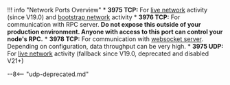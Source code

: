 !!! info "Network Ports Overview"
	* **3975 TCP:** For [live network](/glossary#live-network) activity (since V19.0) and [bootstrap network](/glossary#bootstrap-network) activity
	* **3976 TCP:** For communication with RPC server. **Do not expose this outside of your production environment. Anyone with access to this port can control your node's RPC.**
	* **3978 TCP:** For communication with [websocket server](/integration-guides/websockets). Depending on configuration, data throughput can be very high.
	* **3975 UDP:** For [live network](/glossary#live-network) activity (fallback since V19.0, deprecated and disabled V21+)
	
--8<-- "udp-deprecated.md"
